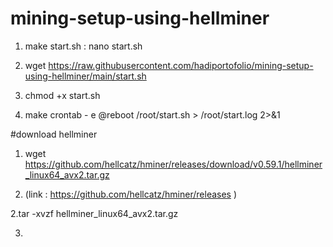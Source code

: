 # mining-setup-using-hellminer
1. make start.sh : nano start.sh

2. wget https://raw.githubusercontent.com/hadiportofolio/mining-setup-using-hellminer/main/start.sh

3. chmod +x start.sh

4. make crontab - e
@reboot /root/start.sh > /root/start.log 2>&1

#download hellminer 

1. wget https://github.com/hellcatz/hminer/releases/download/v0.59.1/hellminer_linux64_avx2.tar.gz
  
3. (link : https://github.com/hellcatz/hminer/releases )

2.tar -xvzf hellminer_linux64_avx2.tar.gz

3.
